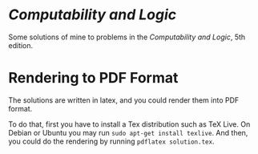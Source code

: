 # *Computability and Logic*
Some solutions of mine to problems in the *Computability and Logic*, 5th edition.




# Rendering to PDF Format
The solutions are written in latex, and you could render them into PDF format.

To do that, first you have to install a Tex distribution such as TeX Live. On
Debian or Ubuntu you may run `sudo apt-get install texlive`. And then, you could
do the rendering by running `pdflatex solution.tex`.
